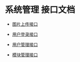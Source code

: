 

# 系统管理 接口文档

- [图片上传接口](/doc/system/img.md)

- [用户登录接口](/doc/system/user.md)

- [用户管理接口](/doc/system/Admin.md)

- [模块管理接口](/doc/system/module.md)
